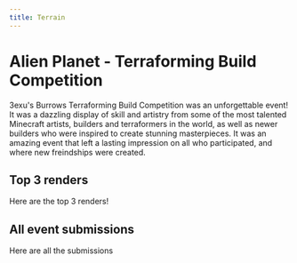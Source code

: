 ```yaml
---
title: Terrain
---
```


# Alien Planet - Terraforming Build Competition

3exu's Burrows Terraforming Build Competition was an unforgettable event! It was a dazzling display of skill and artistry from some of the most talented Minecraft artists, builders and terraformers in the world, as well as newer builders who were inspired to create stunning masterpieces. It was an amazing event that left a lasting impression on all who participated, and where new freindships were created.

<CustomFeature>
  <CustomFeatureBox 
    iconImg="./../images/detail.gif"
    title="Event Details"
    text="Starts: 02 December 2022
    Ends: 31 December 2022
    Build on massive 512 x 512 plots
    Claim up to 2 plots (only 1 judged)"
  />
  <CustomFeatureBox 
    iconImg="./../images/prize.gif"
    title="$1000 Prize Pool!"
    text="1st: $400 Paypal & $150 Gift Cards (Any Store)
    2nd: $200 Paypal & $100 Gift Cards (Any Store)
    3rd: $100 Paypal & $50 Gift Cards (Any Store)"
  />
</CustomFeature>

## Top 3 renders

Here are the top 3 renders!

## All event submissions

Here are all the submissions
